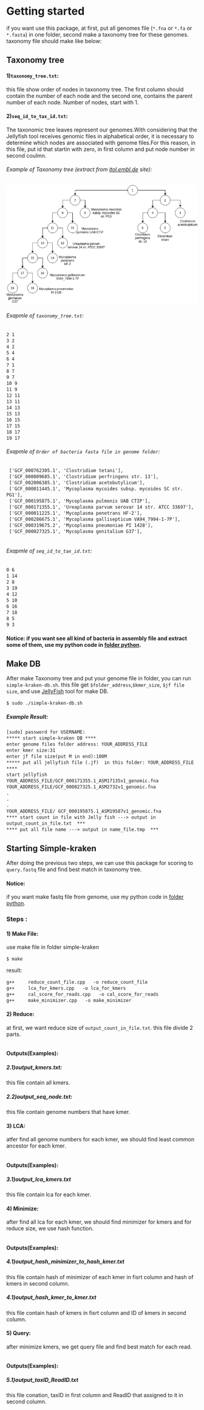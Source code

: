 # Getting started

if you want use this package, at first, put all genomes file (`*.fna` or `*.fa` or `*.fasta`) in one folder, second make a taxonomy tree for these genomes. taxonomy file should make like below:


## Taxonomy tree

#### 1)`taxonomy_tree.txt`: 
this file show order of nodes in taxonomy tree. The first column should contain the number of each node and the second one, contains the parent number of each node. Number of nodes, start with 1. 

#### 2)`seq_id_to_tax_id.txt`:
The taxonomic tree leaves represent our genomes.With considering that the Jellyfish tool receives genomic files in alphabetical order, it is necessary to determine which nodes are associated with genome files.For this reason, in this file, put id that startin with zero, in first column and put node number in second coulmn.

###### Example of Taxonomy tree (extract from [itol.embl.de](https://itol.embl.de/itol.cgi) site):
![TaX tree](https://github.com/SepidehM/simple_kraken/blob/master/doc/taxonomy-tree.png)

###### Exapmle of `taxonomy_tree.txt`:
```
2 1
3 2
4 2
5 4
6 4
7 1
8 7
9 7
10 9
11 9
12 11
13 11
14 13
15 13
16 15
17 15
18 17
19 17
```

###### Exapmle of `Order of bacteria fasta file in genome folder`:
```
 ['GCF_000762305.1', 'Clostridium tetani'],
 ['GCF_000009685.1', 'Clostridium perfringens str. 13'],
 ['GCF_002006385.1', 'Clostridium acetobutylicum'],
 ['GCF_000011445.1', 'Mycoplasma mycoides subsp. mycoides SC str. PG1'],
 ['GCF_000195875.1', 'Mycoplasma pulmonis UAB CTIP'],
 ['GCF_000171355.1', 'Ureaplasma parvum serovar 14 str. ATCC 33697'],
 ['GCF_000011225.1', 'Mycoplasma penetrans HF-2'],
 ['GCF_000286675.1', 'Mycoplasma gallisepticum VA94_7994-1-7P'],
 ['GCF_000319675.2', 'Mycoplasma pneumoniae PI 1428'],
 ['GCF_000027325.1', 'Mycoplasma genitalium G37'],
 
```

###### Exapmle of `seq_id_to_tax_id.txt`:
```
0 6
1 14
2 8
3 19
4 12
5 10
6 16
7 18
8 5
9 3
```

#### Notice: if you want see all kind of bacteria in assembly file and extract some of them, use my python code in [folder python]().




## Make DB 
After make Taxonomy tree and put your genome file in folder, you can run `simple-kraken-db.sh`. this file get `$folder_address`,`$kmer_size`, `$jf file size`, and use [JellyFish](https://github.com/gmarcais/Jellyfish/tree/master/doc) tool for make DB.

```
$ sudo ./simple-kraken-db.sh
```
##### Example Result:
```
[sudo] password for USERNAME: 
***** start simple-kraken DB ****
enter genome files folder address: YOUR_ADDRESS_FILE
enter kmer size:31
enter jf file size(put M in end):100M
***** put all jellyfish file (.jf)  in this folder: YOUR_ADDRESS_FILE ****
start jellyfish
YOUR_ADDRESS_FILE/GCF_000171355.1_ASM17135v1_genomic.fna
YOUR_ADDRESS_FILE/GCF_000027325.1_ASM2732v1_genomic.fna
.
.
.
YOUR_ADDRESS_FILE/ GCF_000195875.1_ASM19587v1_genomic.fna
**** start count in file with Jelly fish ---> output in output_count_in_file.txt  ***
**** put all file name ---> output in name_file.tmp  ***
```

## Starting Simple-kraken
After doing the previous two steps, we can use this package for scoring to `query.fastq` file and find best match in taxonomy tree.


#### Notice: 
if you want make fastq file from genome, use my python code in [folder python]().

### Steps :

#### 1) Make File: 
use make file in folder simple-kraken

```
$ make
```

result:

```
g++     reduce_count_file.cpp   -o reduce_count_file
g++     lca_for_kmers.cpp   -o lca_for_kmers
g++     cal_score_for_reads.cpp   -o cal_score_for_reads
g++     make_minimizer.cpp   -o make_minimizer
```

#### 2) Reduce:
at first, we want reduce size of `output_count_in_file.txt`. this file divide 2 parts.
```
```

#### Outputs(Examples):
##### 2.1)output_kmers.txt:
this file contain all kmers. 

##### 2.2)output_seq_node.txt:
this file contain genome numbers that have kmer.



#### 3) LCA:
atfer find all genome numbers for each kmer, we should find least common ancestor for each kmer.
```
```
#### Outputs(Examples):
##### 3.1)output_lca_kmers.txt
this file contain lca for each kmer.



#### 4) Minimize:
after find all lca for each kmer, we should find minimizer for kmers and for reduce size, we use hash function.
```
```

#### Outputs(Examples):
##### 4.1)output_hash_minimizer_to_hash_kmer.txt
this file contain hash of minimizer of each kmer in fisrt column and hash of kmers in second column.

##### 4.1)output_hash_kmer_to_kmer.txt
this file contain hash of kmers in fisrt column and ID of kmers in second column.


#### 5) Query:
after minimize kmers, we get query file and find best match for each read.
```
```

#### Outputs(Examples):
##### 5.1)output_taxID_ReadID.txt
this file conation, taxID in first column and ReadID that assigned to it in second column.
